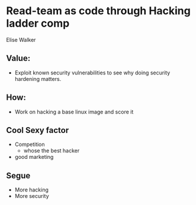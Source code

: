 # Read-team as code through Hacking ladder comp
Elise Walker

## Value:
- Exploit known security vulnerabilities to see why doing security hardening matters.

## How:
- Work on hacking a base linux image and score it

## Cool Sexy factor
- Competition
    - whose the best hacker
- good marketing

## Segue
- More hacking
- More security

